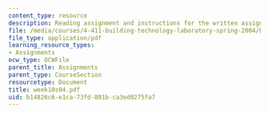 ```yaml
---
content_type: resource
description: Reading assignment and instructions for the written assignment.
file: /media/courses/4-411-building-technology-laboratory-spring-2004/b14826c6e1ca73fd801bca3ed0275fa7_week10s04.pdf
file_type: application/pdf
learning_resource_types:
- Assignments
ocw_type: OCWFile
parent_title: Assignments
parent_type: CourseSection
resourcetype: Document
title: week10s04.pdf
uid: b14826c6-e1ca-73fd-801b-ca3ed0275fa7
---
```

